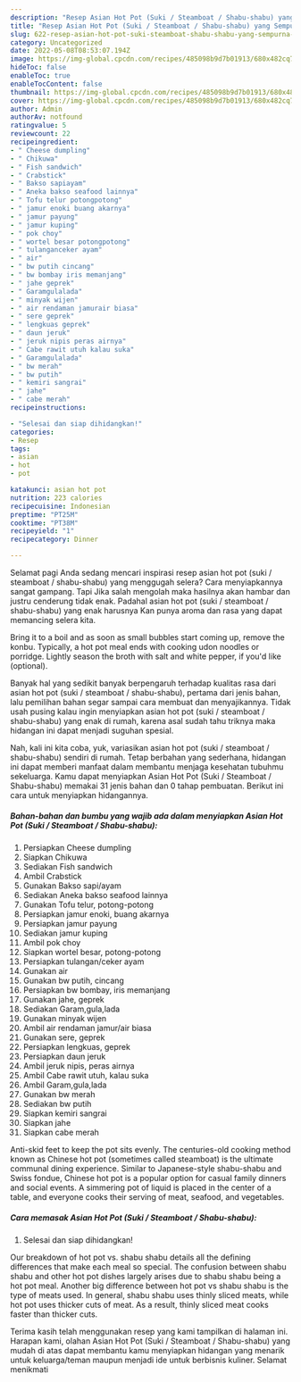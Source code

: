 ```yaml
---
description: "Resep Asian Hot Pot (Suki / Steamboat / Shabu-shabu) yang Sempurna , Lezat"
title: "Resep Asian Hot Pot (Suki / Steamboat / Shabu-shabu) yang Sempurna , Lezat"
slug: 622-resep-asian-hot-pot-suki-steamboat-shabu-shabu-yang-sempurna-lezat
category: Uncategorized
date: 2022-05-08T08:53:07.194Z
image: https://img-global.cpcdn.com/recipes/485098b9d7b01913/680x482cq70/asian-hot-pot-suki-steamboat-shabu-shabu-foto-resep-utama.jpg
hideToc: false
enableToc: true
enableTocContent: false
thumbnail: https://img-global.cpcdn.com/recipes/485098b9d7b01913/680x482cq70/asian-hot-pot-suki-steamboat-shabu-shabu-foto-resep-utama.jpg
cover: https://img-global.cpcdn.com/recipes/485098b9d7b01913/680x482cq70/asian-hot-pot-suki-steamboat-shabu-shabu-foto-resep-utama.jpg
author: Admin
authorAv: notfound
ratingvalue: 5
reviewcount: 22
recipeingredient:
- " Cheese dumpling"
- " Chikuwa"
- " Fish sandwich"
- " Crabstick"
- " Bakso sapiayam"
- " Aneka bakso seafood lainnya"
- " Tofu telur potongpotong"
- " jamur enoki buang akarnya"
- " jamur payung"
- " jamur kuping"
- " pok choy"
- " wortel besar potongpotong"
- " tulanganceker ayam"
- " air"
- " bw putih cincang"
- " bw bombay iris memanjang"
- " jahe geprek"
- " Garamgulalada"
- " minyak wijen"
- " air rendaman jamurair biasa"
- " sere geprek"
- " lengkuas geprek"
- " daun jeruk"
- " jeruk nipis peras airnya"
- " Cabe rawit utuh kalau suka"
- " Garamgulalada"
- " bw merah"
- " bw putih"
- " kemiri sangrai"
- " jahe"
- " cabe merah"
recipeinstructions:

- "Selesai dan siap dihidangkan!"
categories:
- Resep
tags:
- asian
- hot
- pot

katakunci: asian hot pot 
nutrition: 223 calories
recipecuisine: Indonesian
preptime: "PT25M"
cooktime: "PT38M"
recipeyield: "1"
recipecategory: Dinner

---
```



Selamat pagi Anda sedang mencari inspirasi resep asian hot pot (suki / steamboat / shabu-shabu) yang menggugah selera? Cara menyiapkannya sangat gampang. Tapi Jika salah mengolah maka hasilnya akan hambar dan justru cenderung tidak enak. Padahal asian hot pot (suki / steamboat / shabu-shabu) yang enak harusnya Kan punya aroma dan rasa yang dapat memancing selera kita.


Bring it to a boil and as soon as small bubbles start coming up, remove the konbu. Typically, a hot pot meal ends with cooking udon noodles or porridge. Lightly season the broth with salt and white pepper, if you&#39;d like (optional).

Banyak hal yang sedikit banyak berpengaruh terhadap kualitas rasa dari asian hot pot (suki / steamboat / shabu-shabu), pertama dari jenis bahan, lalu pemilihan bahan segar sampai cara membuat dan menyajikannya. Tidak usah pusing kalau ingin menyiapkan asian hot pot (suki / steamboat / shabu-shabu) yang enak di rumah, karena asal sudah tahu triknya maka hidangan ini dapat menjadi suguhan spesial.


Nah, kali ini kita coba, yuk, variasikan asian hot pot (suki / steamboat / shabu-shabu) sendiri di rumah. Tetap berbahan yang sederhana, hidangan ini dapat memberi manfaat dalam membantu menjaga kesehatan tubuhmu sekeluarga. Kamu dapat menyiapkan Asian Hot Pot (Suki / Steamboat / Shabu-shabu) memakai 31 jenis bahan dan 0 tahap pembuatan. Berikut ini cara untuk menyiapkan hidangannya.

<!--inarticleads1-->

##### Bahan-bahan dan bumbu yang wajib ada dalam menyiapkan Asian Hot Pot (Suki / Steamboat / Shabu-shabu):

1. Persiapkan  Cheese dumpling
1. Siapkan  Chikuwa
1. Sediakan  Fish sandwich
1. Ambil  Crabstick
1. Gunakan  Bakso sapi/ayam
1. Sediakan  Aneka bakso seafood lainnya
1. Gunakan  Tofu telur, potong-potong
1. Persiapkan  jamur enoki, buang akarnya
1. Persiapkan  jamur payung
1. Sediakan  jamur kuping
1. Ambil  pok choy
1. Siapkan  wortel besar, potong-potong
1. Persiapkan  tulangan/ceker ayam
1. Gunakan  air
1. Gunakan  bw putih, cincang
1. Persiapkan  bw bombay, iris memanjang
1. Gunakan  jahe, geprek
1. Sediakan  Garam,gula,lada
1. Gunakan  minyak wijen
1. Ambil  air rendaman jamur/air biasa
1. Gunakan  sere, geprek
1. Persiapkan  lengkuas, geprek
1. Persiapkan  daun jeruk
1. Ambil  jeruk nipis, peras airnya
1. Ambil  Cabe rawit utuh, kalau suka
1. Ambil  Garam,gula,lada
1. Gunakan  bw merah
1. Sediakan  bw putih
1. Siapkan  kemiri sangrai
1. Siapkan  jahe
1. Siapkan  cabe merah


Anti-skid feet to keep the pot sits evenly. The centuries-old cooking method known as Chinese hot pot (sometimes called steamboat) is the ultimate communal dining experience. Similar to Japanese-style shabu-shabu and Swiss fondue, Chinese hot pot is a popular option for casual family dinners and social events. A simmering pot of liquid is placed in the center of a table, and everyone cooks their serving of meat, seafood, and vegetables. 

<!--inarticleads2-->

##### Cara memasak Asian Hot Pot (Suki / Steamboat / Shabu-shabu):


1. Selesai dan siap dihidangkan!

Our breakdown of hot pot vs. shabu shabu details all the defining differences that make each meal so special. The confusion between shabu shabu and other hot pot dishes largely arises due to shabu shabu being a hot pot meal. Another big difference between hot pot vs shabu shabu is the type of meats used. In general, shabu shabu uses thinly sliced meats, while hot pot uses thicker cuts of meat. As a result, thinly sliced meat cooks faster than thicker cuts. 

Terima kasih telah menggunakan resep yang kami tampilkan di halaman ini. Harapan kami, olahan Asian Hot Pot (Suki / Steamboat / Shabu-shabu) yang mudah di atas dapat membantu kamu menyiapkan hidangan yang menarik untuk keluarga/teman maupun menjadi ide untuk berbisnis kuliner. Selamat menikmati
